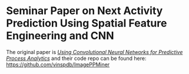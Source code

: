# Seminar Paper on Next Activity Prediction Using Spatial Feature Engineering and CNN

The original paper is [*Using Convolutional Neural Networks for Predictive Process Analytics*](https://ieeexplore.ieee.org/document/8786066)
and their code repo can be found here: https://github.com/vinspdb/ImagePPMiner
